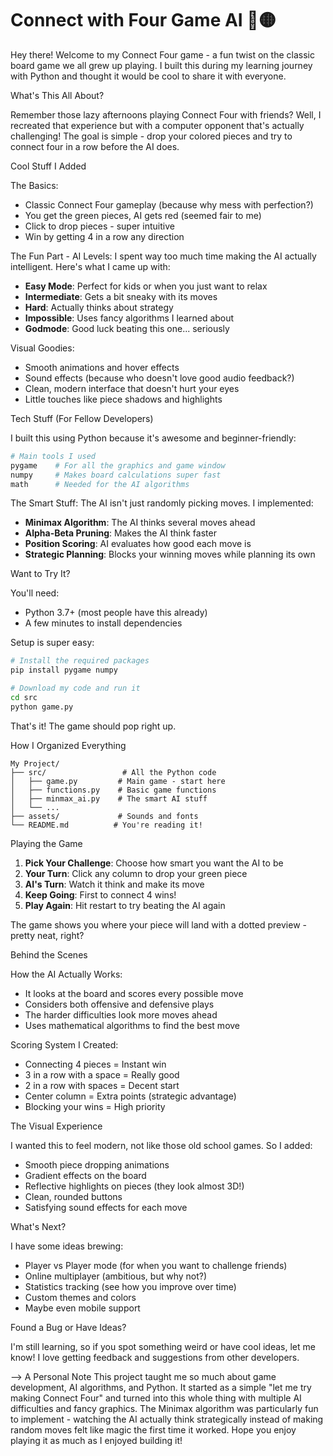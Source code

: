 # Connect with Four Game AI 🔴🟡

Hey there! Welcome to my Connect Four game - a fun twist on the classic board game we all grew up playing. I built this during my learning journey with Python and thought it would be cool to share it with everyone.

What's This All About?

Remember those lazy afternoons playing Connect Four with friends? Well, I recreated that experience but with a computer opponent that's actually challenging! The goal is simple - drop your colored pieces and try to connect four in a row before the AI does.

 Cool Stuff I Added

The Basics:
- Classic Connect Four gameplay (because why mess with perfection?)
- You get the green pieces, AI gets red (seemed fair to me)
- Click to drop pieces - super intuitive
- Win by getting 4 in a row any direction

The Fun Part - AI Levels:
I spent way too much time making the AI actually intelligent. Here's what I came up with:

- **Easy Mode**: Perfect for kids or when you just want to relax
- **Intermediate**: Gets a bit sneaky with its moves  
- **Hard**: Actually thinks about strategy
- **Impossible**: Uses fancy algorithms I learned about
- **Godmode**: Good luck beating this one... seriously

Visual Goodies:
- Smooth animations and hover effects
- Sound effects (because who doesn't love good audio feedback?)
- Clean, modern interface that doesn't hurt your eyes
- Little touches like piece shadows and highlights

Tech Stuff (For Fellow Developers)

I built this using Python because it's awesome and beginner-friendly:

```python
# Main tools I used
pygame    # For all the graphics and game window
numpy     # Makes board calculations super fast
math      # Needed for the AI algorithms
```

The Smart Stuff:
The AI isn't just randomly picking moves. I implemented:
- **Minimax Algorithm**: The AI thinks several moves ahead
- **Alpha-Beta Pruning**: Makes the AI think faster
- **Position Scoring**: AI evaluates how good each move is
- **Strategic Planning**: Blocks your winning moves while planning its own

Want to Try It?

You'll need:
- Python 3.7+ (most people have this already)
- A few minutes to install dependencies

Setup is super easy:
```bash
# Install the required packages
pip install pygame numpy

# Download my code and run it
cd src
python game.py
```

That's it! The game should pop right up.

How I Organized Everything

```
My Project/
├── src/                 # All the Python code
│   ├── game.py         # Main game - start here
│   ├── functions.py    # Basic game functions
│   ├── minmax_ai.py    # The smart AI stuff
│   └── ...
├── assets/             # Sounds and fonts
└── README.md          # You're reading it!
```

Playing the Game

1. **Pick Your Challenge**: Choose how smart you want the AI to be
2. **Your Turn**: Click any column to drop your green piece
3. **AI's Turn**: Watch it think and make its move
4. **Keep Going**: First to connect 4 wins!
5. **Play Again**: Hit restart to try beating the AI again

The game shows you where your piece will land with a dotted preview - pretty neat, right?

Behind the Scenes

How the AI Actually Works:
- It looks at the board and scores every possible move
- Considers both offensive and defensive plays
- The harder difficulties look more moves ahead
- Uses mathematical algorithms to find the best move

Scoring System I Created:
- Connecting 4 pieces = Instant win
- 3 in a row with a space = Really good
- 2 in a row with spaces = Decent start
- Center column = Extra points (strategic advantage)
- Blocking your wins = High priority

The Visual Experience

I wanted this to feel modern, not like those old school games. So I added:
- Smooth piece dropping animations
- Gradient effects on the board
- Reflective highlights on pieces (they look almost 3D!)
- Clean, rounded buttons
- Satisfying sound effects for each move

What's Next?

I have some ideas brewing:
- Player vs Player mode (for when you want to challenge friends)
- Online multiplayer (ambitious, but why not?)
- Statistics tracking (see how you improve over time)
- Custom themes and colors
- Maybe even mobile support

Found a Bug or Have Ideas?

I'm still learning, so if you spot something weird or have cool ideas, let me know! I love getting feedback and suggestions from other developers.

--> A Personal Note
This project taught me so much about game development, AI algorithms, and Python. It started as a simple "let me try making Connect Four" and turned into this whole thing with multiple AI difficulties and fancy graphics. 
The Minimax algorithm was particularly fun to implement - watching the AI actually think strategically instead of making random moves felt like magic the first time it worked.
Hope you enjoy playing it as much as I enjoyed building it! 
